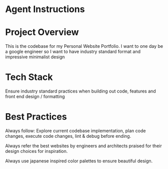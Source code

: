 # Agent Instructions

# Project Overview

This is the codebase for my Personal Website Portfolio. I want to one day be a google engineer so I want to have industry standard format and impressive minimalist design

# Tech Stack

Ensure industry standard practices when building out code, features and front end design / formatting

# Best Practices

Always follow: Explore current codebase implementation, plan code changes, execute code changes, lint & debug before ending.

Always refer the best websites by engineers and architects praised for their design choices for inspiration.  

Always use japanese inspired color palettes to ensure beautiful design.

